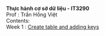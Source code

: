 **Thực hành cơ sở dữ liệu - IT3290 <br>**
Prof : Trần Hồng Việt <br>
Contents:<br>
Week 1 : [Create table and adding keys](https://github.com/mrtien12/postgreSQL-assignment/tree/main/week1)
